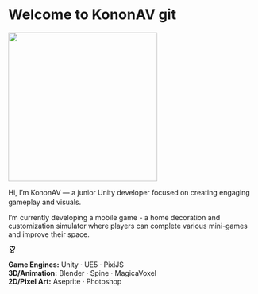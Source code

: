 # Welcome to KononAV git 

<img src="https://github.com/user-attachments/assets/06a72d03-c670-4a96-b550-fd1c05119b14" width="300"/>

Hi, I’m KononAV — a junior Unity developer focused on creating engaging gameplay and visuals. <img src="https://img.icons8.com/ios-filled/50/000000/code" width="16"/>

I’m currently developing a mobile game - a home decoration and customization simulator where players can complete various mini-games and improve their space.

<svg xmlns="http://www.w3.org/2000/svg" viewBox="0 0 16 16" width="16" height="16"><path d="M10.586 1C12.268 1 13.5 2.37 13.5 4.25c0 1.745-.996 3.359-2.622 4.831-.166.15-.336.297-.509.438l1.116 5.584a.75.75 0 0 1-.991.852l-2.409-.876a.25.25 0 0 0-.17 0l-2.409.876a.75.75 0 0 1-.991-.852L5.63 9.519a13.78 13.78 0 0 1-.51-.438C3.497 7.609 2.5 5.995 2.5 4.25 2.5 2.37 3.732 1 5.414 1c.963 0 1.843.403 2.474 1.073L8 2.198l.112-.125a3.385 3.385 0 0 1 2.283-1.068L10.586 1Zm-3.621 9.495-.718 3.594 1.155-.42a1.75 1.75 0 0 1 1.028-.051l.168.051 1.154.42-.718-3.592c-.199.13-.37.235-.505.314l-.169.097a.75.75 0 0 1-.72 0 9.54 9.54 0 0 1-.515-.308l-.16-.105ZM10.586 2.5c-.863 0-1.611.58-1.866 1.459-.209.721-1.231.721-1.44 0C7.025 3.08 6.277 2.5 5.414 2.5 4.598 2.5 4 3.165 4 4.25c0 1.23.786 2.504 2.128 3.719.49.443 1.018.846 1.546 1.198l.325.21.076-.047.251-.163a13.341 13.341 0 0 0 1.546-1.198C11.214 6.754 12 5.479 12 4.25c0-1.085-.598-1.75-1.414-1.75Z"></path></svg>


**Game Engines:** Unity · UE5 · PixiJS  
**3D/Animation:** Blender · Spine · MagicaVoxel  
**2D/Pixel Art:** Aseprite · Photoshop
